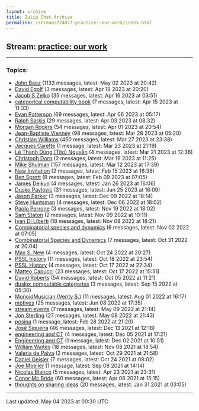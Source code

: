 ```yaml
---
layout: archive
title: Zulip Chat Archive
permalink: /stream/274877-practice:-our-work/index.html
---
```


## Stream: [practice: our work](https://mattecapu.github.io/ct-zulip-archive/stream/274877-practice:-our-work/index.html)
---

### Topics:

* [John Baez](topic/topic_John.20Baez.html) (1133 messages, latest: May 02 2023 at 20:42)
* [David Egolf](topic/topic_David.20Egolf.html) (3 messages, latest: Apr 18 2023 at 20:20)
* [Jacob S Zelko](topic/topic_Jacob.20S.20Zelko.html) (35 messages, latest: Apr 16 2023 at 03:51)
* [categorical computability book](topic/topic_categorical.20computability.20book.html) (7 messages, latest: Apr 15 2023 at 11:33)
* [Evan Patterson](topic/topic_Evan.20Patterson.html) (69 messages, latest: Apr 06 2023 at 05:17)
* [Ralph Sarkis](topic/topic_Ralph.20Sarkis.html) (29 messages, latest: Apr 03 2023 at 08:32)
* [Morgan Rogers](topic/topic_Morgan.20Rogers.html) (54 messages, latest: Apr 01 2023 at 20:54)
* [Jean-Baptiste Vienney](topic/topic_Jean-Baptiste.20Vienney.html) (98 messages, latest: Mar 28 2023 at 05:20)
* [Christian Williams](topic/topic_Christian.20Williams.html) (450 messages, latest: Mar 27 2023 at 23:38)
* [Jacques Carette](topic/topic_Jacques.20Carette.html) (1 message, latest: Mar 23 2023 at 21:19)
* [Lê Thành Dũng (Tito) Nguyễn](topic/topic_L.C3.AA.20Th.C3.A0nh.20D.C5.A9ng.20(Tito).20Nguy.E1.BB.85n.html) (4 messages, latest: Mar 21 2023 at 12:36)
* [Christoph Dorn](topic/topic_Christoph.20Dorn.html) (2 messages, latest: Mar 16 2023 at 11:25)
* [Mike Shulman](topic/topic_Mike.20Shulman.html) (157 messages, latest: Mar 12 2023 at 17:39)
* [New Invitation](topic/topic_New.20Invitation.html) (2 messages, latest: Feb 15 2023 at 16:38)
* [Ben Sprott](topic/topic_Ben.20Sprott.html) (8 messages, latest: Feb 09 2023 at 07:05)
* [James Deikun](topic/topic_James.20Deikun.html) (4 messages, latest: Jan 26 2023 at 16:06)
* [Dusko Pavlovic](topic/topic_Dusko.20Pavlovic.html) (31 messages, latest: Jan 25 2023 at 16:09)
* [Jason Parker](topic/topic_Jason.20Parker.html) (3 messages, latest: Dec 09 2022 at 18:14)
* [Steve Huntsman](topic/topic_Steve.20Huntsman.html) (4 messages, latest: Dec 06 2022 at 18:02)
* [Paolo Perrone](topic/topic_Paolo.20Perrone.html) (3 messages, latest: Nov 19 2022 at 18:02)
* [Sam Staton](topic/topic_Sam.20Staton.html) (2 messages, latest: Nov 09 2022 at 10:11)
* [Ivan Di Liberti](topic/topic_Ivan.20Di.20Liberti.html) (18 messages, latest: Nov 08 2022 at 18:21)
* [Combinatorial species and dynamics](topic/topic_Combinatorial.20species.20and.20dynamics.html) (6 messages, latest: Nov 02 2022 at 07:05)
* [Combinatorial Species and Dynamics](topic/topic_Combinatorial.20Species.20and.20Dynamics.html) (7 messages, latest: Oct 31 2022 at 20:04)
* [Max S. New](topic/topic_Max.20S.2E.20New.html) (4 messages, latest: Oct 24 2022 at 20:27)
* [PSSL history](topic/topic_PSSL.20history.html) (11 messages, latest: Oct 18 2022 at 23:54)
* [PSSL History](topic/topic_PSSL.20History.html) (4 messages, latest: Oct 17 2022 at 22:34)
* [Matteo Capucci](topic/topic_Matteo.20Capucci.html) (23 messages, latest: Oct 17 2022 at 15:51)
* [David Roberts](topic/topic_David.20Roberts.html) (54 messages, latest: Oct 05 2022 at 11:21)
* [dusko: computable categories](topic/topic_dusko.3A.20computable.20categories.html) (3 messages, latest: Sep 15 2022 at 05:30)
* [MonoidMusician (Verity S.)](topic/topic_MonoidMusician.20(Verity.20S.2E).html) (11 messages, latest: Aug 01 2022 at 16:17)
* [motives](topic/topic_motives.html) (25 messages, latest: Jun 08 2022 at 17:35)
* [stream events](topic/topic_stream.20events.html) (7 messages, latest: May 09 2022 at 21:14)
* [Jon Sterling](topic/topic_Jon.20Sterling.html) (27 messages, latest: May 08 2022 at 21:43)
* [posina](topic/topic_posina.html) (1 message, latest: Feb 28 2022 at 21:20)
* [José Siqueira](topic/topic_Jos.C3.A9.20Siqueira.html) (46 messages, latest: Dec 13 2021 at 12:18)
* [engineering and CT](topic/topic_engineering.20and.20CT.html) (4 messages, latest: Dec 05 2021 at 17:21)
* [Engineering and CT](topic/topic_Engineering.20and.20CT.html) (1 message, latest: Dec 02 2021 at 10:51)
* [William Waites](topic/topic_William.20Waites.html) (18 messages, latest: Nov 08 2021 at 18:54)
* [Valeria de Paiva](topic/topic_Valeria.20de.20Paiva.html) (2 messages, latest: Oct 29 2021 at 21:58)
* [Daniel Geisler](topic/topic_Daniel.20Geisler.html) (7 messages, latest: Oct 24 2021 at 08:02)
* [Joe Moeller](topic/topic_Joe.20Moeller.html) (1 message, latest: Sep 08 2021 at 14:14)
* [Nicolas Blanco](topic/topic_Nicolas.20Blanco.html) (5 messages, latest: Apr 23 2021 at 23:31)
* [Conor Mc Bride](topic/topic_Conor.20Mc.20Bride.html) (60 messages, latest: Apr 08 2021 at 15:15)
* [thoughts on sharing ideas](topic/topic_thoughts.20on.20sharing.20ideas.html) (20 messages, latest: Jan 31 2021 at 03:05)

<hr><p>Last updated: May 04 2023 at 00:30 UTC</p>